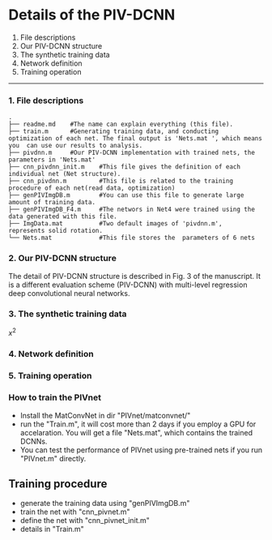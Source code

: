 # Details of the PIV-DCNN
 1. File descriptions
 2. Our PIV-DCNN structure
 3. The synthetic  training data
 4. Network definition
 5. Training operation
 ---

### 1. File descriptions
```
.
├── readme.md    #The name can explain everything (this file).
├── train.m      #Generating training data, and conducting optimization of each net. The final output is 'Nets.mat ', which means you  can use our results to analysis. 
├── pivdnn.m     #Our PIV-DCNN implementation with trained nets, the parameters in 'Nets.mat'
├── cnn_pivdnn_init.m    #This file gives the definition of each individual net (Net structure).
├── cnn_pivdnn.m         #This file is related to the training procedure of each net(read data, optimization)
├── genPIVImgDB.m        #You can use this file to generate large amount of training data. 
├── genPIVImgDB_F4.m     #The networs in Net4 were trained using the data generated with this file. 
├── ImgData.mat          #Two default images of 'pivdnn.m',  represents solid rotation.
└── Nets.mat             #This file stores the  parameters of 6 nets  
```


### 2. Our PIV-DCNN structure
The detail of PIV-DCNN structure is described in Fig. 3 of the manuscript.  It is a different evaluation scheme (PIV-DCNN) with multi-level regression deep convolutional neural networks. 

###  3. The synthetic  training data
$x^2$

### 4. Network definition

### 5. Training operation

### How to train the PIVnet
- Install the MatConvNet in dir "PIVnet/matconvnet/"
- run the "Train.m", it will cost more than 2 days if you employ a GPU for accelaration. You will get a file "Nets.mat", which contains the trained DCNNs.
- You can test the performance of PIVnet  using pre-trained nets if you run "PIVnet.m" directly.

## Training procedure
- generate the training data using "genPIVImgDB.m"
- train the net with "cnn_pivnet.m"
- define the net with "cnn_pivnet_init.m"
- details in "Train.m"


